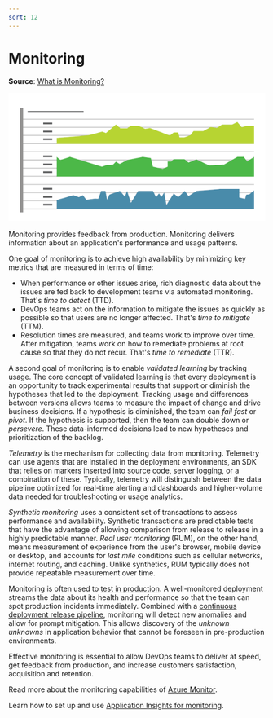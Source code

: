 ```yaml
---
sort: 12
---
```

# Monitoring

**Source**: [What is Monitoring?](https://docs.microsoft.com/en-us/devops/operate/what-is-monitoring)

![Monitoring surfaces production data in real time](_img/Monitoring_600x300.png)

Monitoring provides feedback from production. Monitoring delivers information about an application's 
performance and usage patterns.

One goal of monitoring is to achieve high availability by minimizing key metrics that are measured in
terms of time:

- When performance or other issues arise, rich diagnostic data about the issues are fed back to development
  teams via automated monitoring. That's _time to detect_ (TTD).
- DevOps teams act on the information to mitigate the issues as quickly as possible so that users are no 
  longer affected. That's _time to mitigate_ (TTM).
- Resolution times are measured, and teams work to improve over time. After mitigation, teams work on how 
  to remediate problems at root cause so that they do not recur. That's _time to remediate_ (TTR).

A second goal of monitoring is to enable _validated learning_ by tracking usage. The core concept of 
validated learning is that every deployment is an opportunity to track experimental results that support
or diminish the hypotheses that led to the deployment. Tracking usage and differences between versions 
allows teams to measure the impact of change and drive business decisions. If a hypothesis is diminished, 
the team can _fail fast_ or _pivot_. If the hypothesis is supported, then the team can double down or 
_persevere_. These data-informed decisions lead to new hypotheses and prioritization of the backlog.

_Telemetry_ is the mechanism for collecting data from monitoring. Telemetry can use agents that are 
installed in the deployment environments, an SDK that relies on markers inserted into source code,
server logging, or a combination of these. Typically, telemetry will distinguish between the data 
pipeline optimized for real-time alerting and dashboards and higher-volume data needed for 
troubleshooting or usage analytics.

_Synthetic monitoring_ uses a consistent set of transactions to assess performance and availability. 
Synthetic transactions are predictable tests that have the advantage of allowing comparison from release to
release in a highly predictable manner. _Real user monitoring_ (RUM), on the other hand, means measurement 
of experience from the user's browser, mobile device or desktop, and accounts for _last mile_ conditions 
such as cellular networks, internet routing, and caching. Unlike synthetics, RUM typically does not provide
repeatable measurement over time.

Monitoring is often used to [test in production](https://docs.microsoft.com/en-us/devops/deliver/shift-right-test-production). A 
well-monitored deployment streams the data about its health and performance so that the team can spot
production incidents immediately. Combined with a
[continuous deployment release pipeline](7-CD.md), monitoring will 
detect new anomalies and allow for prompt mitigation. This allows discovery of the _unknown unknowns_ 
in application behavior that cannot be foreseen in pre-production environments.

Effective monitoring is essential to allow DevOps teams to deliver at speed, get feedback from production,
and increase customers satisfaction, acquisition and retention.

Read more about the monitoring capabilities of 
[Azure Monitor](https://azure.microsoft.com/services/monitor/).

Learn how to set up and use 
[Application Insights for monitoring](https://azure.microsoft.com/documentation/articles/app-insights-overview/).